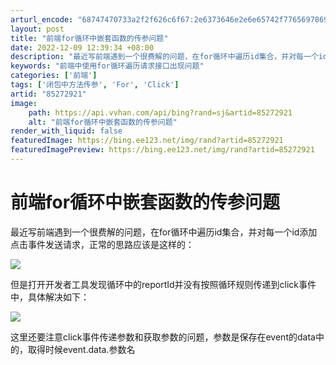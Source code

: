 ```yaml
---
arturl_encode: "68747470733a2f2f626c6f67:2e6373646e2e6e65742f77656978696e5f3434303835363633:2f61727469636c652f64657461696c732f3835323732393231"
layout: post
title: "前端for循环中嵌套函数的传参问题"
date: 2022-12-09 12:39:34 +08:00
description: "最近写前端遇到一个很费解的问题，在for循环中遍历id集合，并对每一个id添加点击事件发送请求，正常"
keywords: "前端中使用for循环遍历请求接口出现问题"
categories: ['前端']
tags: ['闭包中方法传参', 'For', 'Click']
artid: "85272921"
image:
    path: https://api.vvhan.com/api/bing?rand=sj&artid=85272921
    alt: "前端for循环中嵌套函数的传参问题"
render_with_liquid: false
featuredImage: https://bing.ee123.net/img/rand?artid=85272921
featuredImagePreview: https://bing.ee123.net/img/rand?artid=85272921
---
```


# 前端for循环中嵌套函数的传参问题

最近写前端遇到一个很费解的问题，在for循环中遍历id集合，并对每一个id添加点击事件发送请求，正常的思路应该是这样的：

![](https://i-blog.csdnimg.cn/blog_migrate/64c52807f14c606a06c6faccc351641f.png)

但是打开开发者工具发现循环中的reportId并没有按照循环规则传递到click事件中，具体解决如下：

![](https://i-blog.csdnimg.cn/blog_migrate/9ac5c7d5cfad1ad173e71de3d4f210d8.png)

这里还要注意click事件传递参数和获取参数的问题，参数是保存在event的data中的，取得时候event.data.参数名